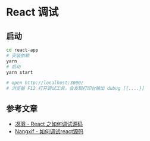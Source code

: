 # React 调试


## 启动

```sh
cd react-app
# 安装依赖
yarn
# 启动
yarn start

# open http://localhost:3000/
# 浏览器 F12 打开调试工具，会发现打印台输出 dubug [{....}]
```

## 参考文章

- [冴羽 - React 之如何调试源码](https://juejin.cn/post/7168821587251036167)
- [Nangxif - 如何调试react源码](https://juejin.cn/post/7100212277911453733)
